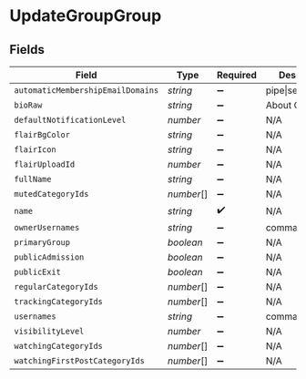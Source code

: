 # UpdateGroupGroup


## Fields

| Field                             | Type                              | Required                          | Description                       |
| --------------------------------- | --------------------------------- | --------------------------------- | --------------------------------- |
| `automaticMembershipEmailDomains` | *string*                          | :heavy_minus_sign:                | pipe\|separated                   |
| `bioRaw`                          | *string*                          | :heavy_minus_sign:                | About Group                       |
| `defaultNotificationLevel`        | *number*                          | :heavy_minus_sign:                | N/A                               |
| `flairBgColor`                    | *string*                          | :heavy_minus_sign:                | N/A                               |
| `flairIcon`                       | *string*                          | :heavy_minus_sign:                | N/A                               |
| `flairUploadId`                   | *number*                          | :heavy_minus_sign:                | N/A                               |
| `fullName`                        | *string*                          | :heavy_minus_sign:                | N/A                               |
| `mutedCategoryIds`                | *number*[]                        | :heavy_minus_sign:                | N/A                               |
| `name`                            | *string*                          | :heavy_check_mark:                | N/A                               |
| `ownerUsernames`                  | *string*                          | :heavy_minus_sign:                | comma,separated                   |
| `primaryGroup`                    | *boolean*                         | :heavy_minus_sign:                | N/A                               |
| `publicAdmission`                 | *boolean*                         | :heavy_minus_sign:                | N/A                               |
| `publicExit`                      | *boolean*                         | :heavy_minus_sign:                | N/A                               |
| `regularCategoryIds`              | *number*[]                        | :heavy_minus_sign:                | N/A                               |
| `trackingCategoryIds`             | *number*[]                        | :heavy_minus_sign:                | N/A                               |
| `usernames`                       | *string*                          | :heavy_minus_sign:                | comma,separated                   |
| `visibilityLevel`                 | *number*                          | :heavy_minus_sign:                | N/A                               |
| `watchingCategoryIds`             | *number*[]                        | :heavy_minus_sign:                | N/A                               |
| `watchingFirstPostCategoryIds`    | *number*[]                        | :heavy_minus_sign:                | N/A                               |